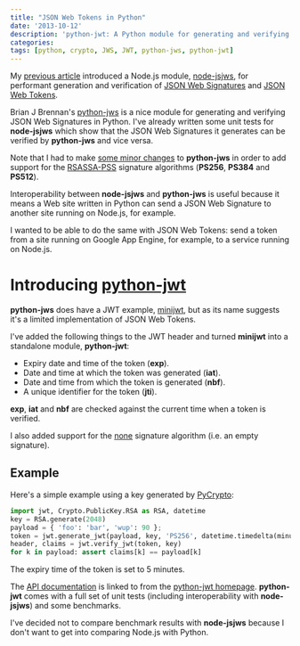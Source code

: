 ```yaml
---
title: "JSON Web Tokens in Python"
date: '2013-10-12'
description: 'python-jwt: A Python module for generating and verifying JSON Web Tokens'
categories:
tags: [python, crypto, JWS, JWT, python-jws, python-jwt]
---
```


My [previous article](/json-web-signatures-on-node-js) introduced a Node.js
module, [node-jsjws](https://github.com/davedoesdev/node-jsjws), for performant
generation and verification of [JSON Web Signatures](http://tools.ietf.org/html/draft-ietf-jose-json-web-signature-13) and [JSON Web Tokens](http://self-issued.info/docs/draft-ietf-oauth-json-web-token.html).

Brian J Brennan's [python-jws](https://github.com/brianloveswords/python-jws) is a
nice module for generating and verifying JSON Web Signatures in Python. I've
already written some unit tests for __node-jsjws__ which show that the JSON Web
Signatures it generates can be verified by __python-jws__ and vice versa.

Note that I had to make [some minor changes](https://github.com/brianloveswords/python-jws/pull/5) to __python-jws__ in order to add
support for the [RSASSA-PSS](http://tools.ietf.org/html/draft-ietf-jose-json-web-algorithms-13#section-3.5) signature algorithms (__PS256__, __PS384__ and
__PS512__).

Interoperability between __node-jsjws__ and __python-jws__ is useful because it
means a Web site written in Python can send a JSON Web Signature to another site running on Node.js, for example.

I wanted to be able to do the same with JSON Web Tokens: send a token from a site running on Google App Engine, for example, to a service running on Node.js.

# Introducing [python-jwt](https://github.com/davedoesdev/python-jwt)

__python-jws__ does have a JWT example, [minijwt](https://github.com/brianloveswords/python-jws/blob/master/examples/minijwt.py), but as its name suggests it's a limited implementation of JSON Web Tokens.

I've added the following things to the JWT header and turned __minijwt__ into a standalone module, __python-jwt__:

- Expiry date and time of the token (__exp__).
- Date and time at which the token was generated (__iat__).
- Date and time from which the token is generated (__nbf__).
- A unique identifier for the token (__jti__).

__exp__, __iat__ and __nbf__ are checked against the current time when a token
is verified.

I also added support for the [none](http://tools.ietf.org/html/draft-ietf-jose-json-web-algorithms-14#section-3.6) signature algorithm (i.e. an empty signature).

## Example

Here's a simple example using a key generated by [PyCrypto](https://www.dlitz.net/software/pycrypto/):

```python
import jwt, Crypto.PublicKey.RSA as RSA, datetime
key = RSA.generate(2048)
payload = { 'foo': 'bar', 'wup': 90 };
token = jwt.generate_jwt(payload, key, 'PS256', datetime.timedelta(minutes=5))
header, claims = jwt.verify_jwt(token, key)
for k in payload: assert claims[k] == payload[k]
```

The expiry time of the token is set to 5 minutes.

The [API documentation](http://githubraw.herokuapp.com/davedoesdev/python-jwt/master/docs/_build/html/index.html) is linked to from the [python-jwt homepage](https://github.com/davedoesdev/python-jwt). __python-jwt__ comes with
a full set of unit tests (including interoperability with __node-jsjws__) and some
benchmarks.

I've decided not to compare benchmark results with __node-jsjws__ because I
don't want to get into comparing Node.js with Python.

